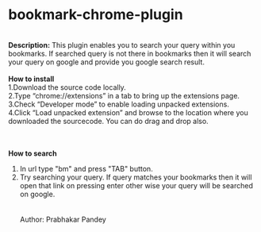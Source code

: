 # bookmark-chrome-plugin
<br/>
<b>Description:</b> This plugin enables you to search your query within you bookmarks. If searched query is not there in bookmarks then it will search your query on google and provide you google search result.
<br/><br/>
<b>How to install</b>
<br/>
1.Download the source code locally.<br/>
2.Type “chrome://extensions” in a tab to bring up the extensions page.<br/>
3.Check “Developer mode” to enable loading unpacked extensions.<br/>
4.Click “Load unpacked extension” and browse to the location where you downloaded the sourcecode. You can do drag and drop also.<br/>

<br/><br/>
<b>How to search</b>
<br/>
1. In url type "bm" and press "TAB" button.<br/>
2. Try searching your query. If query matches your bookmarks then it will open that link on pressing enter other wise your query will be searched on google.<br/>
<br/><br/>
Author: Prabhakar Pandey
